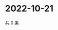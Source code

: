 # 2022-10-21

共 0 条

<!-- BEGIN WEIBO -->
<!-- 最后更新时间 Fri Oct 21 2022 19:17:41 GMT+0800 (China Standard Time) -->

<!-- END WEIBO -->
